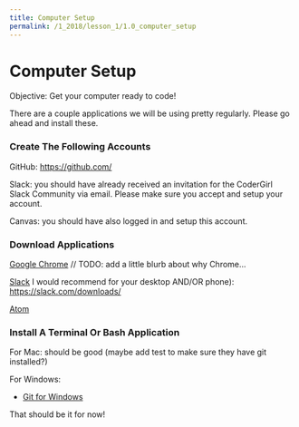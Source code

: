 ```yaml
---
title: Computer Setup
permalink: /1_2018/lesson_1/1.0_computer_setup
---
```


# Computer Setup

Objective: Get your computer ready to code!

There are a couple applications we will be using pretty regularly. Please go ahead and install these.


### Create The Following Accounts

GitHub: https://github.com/


Slack: you should have already received an invitation for the CoderGirl Slack Community via email. Please make sure you accept and setup your account.

Canvas: you should have also logged in and setup this account.



### Download Applications

[Google Chrome](https://www.google.com/chrome/browser/desktop/)
// TODO: add a little blurb about why Chrome...


[Slack](https://slack.com/downloads/)
I would recommend for your desktop AND/OR phone): https://slack.com/downloads/


[Atom](https://atom.io/)


### Install A Terminal Or Bash Application

For Mac:
    should be good (maybe add test to make sure they have git installed?)

For Windows:

* [Git for Windows](http://gitforwindows.org/)



That should be it for now!
